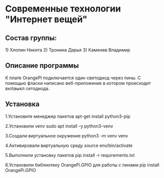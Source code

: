 <h1>Современные технологии "Интернет вещей"</h1>

<h2>Состав группы:</h2>
1) Хлопин Никита
2) Тронина Дарья
3) Каменев Владимир

<h2>Описание программы</h2>
К плате OrangePI подключается один светодиод через пины. С помощью фласки написано веб-приложение в котором происходит вкл\выкл сетодиода.

<h2>Установка</h2>

1.Установите менеджер пакетов apt-get install python3-pip

2.Установили venv sudo apt install -y python3-venv

3.Cоздали виртуальное окружение python3 -m venv venv

4.Активировали виртуальную среду source env/bin/activate

5.Выполнили установку пакетов pip install -r requirements.txt

6.Установили библиотеку OrangePi.GPIO для работы с пинами pip install OrangePi.GPIO

